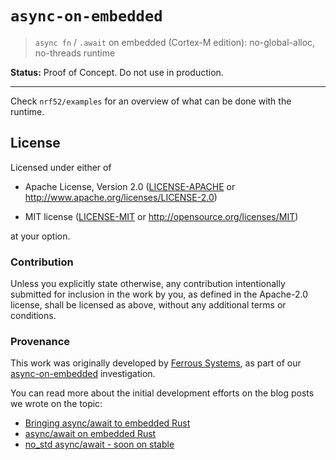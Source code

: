 # `async-on-embedded`

> `async fn` / `.await` on embedded (Cortex-M edition): no-global-alloc, no-threads runtime

**Status:** Proof of Concept. Do not use in production.

---

Check `nrf52/examples` for an overview of what can be done with the runtime.

## License

Licensed under either of

- Apache License, Version 2.0 ([LICENSE-APACHE](LICENSE-APACHE) or
  http://www.apache.org/licenses/LICENSE-2.0)

- MIT license ([LICENSE-MIT](LICENSE-MIT) or http://opensource.org/licenses/MIT)

at your option.

### Contribution

Unless you explicitly state otherwise, any contribution intentionally submitted
for inclusion in the work by you, as defined in the Apache-2.0 license, shall be
licensed as above, without any additional terms or conditions.

### Provenance

<!--
    Please keep this section until at least May 1st, 2021!
    Thanks from the Ferrous Systems crew :)
-->

This work was originally developed by [Ferrous Systems](https://ferrous-systems.com), as part of our [async-on-embedded](https://github.com/ferrous-systems/async-on-embedded) investigation.

You can read more about the initial development efforts on the blog posts we wrote on the topic:

- [Bringing async/await to embedded Rust](https://ferrous-systems.com/blog/embedded-async-await/)
- [async/await on embedded Rust](https://ferrous-systems.com/blog/async-on-embedded/)
- [no_std async/await - soon on stable](https://ferrous-systems.com/blog/stable-async-on-embedded/)

